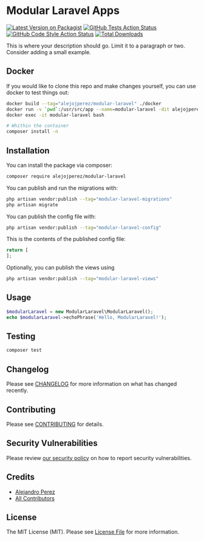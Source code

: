 # Modular Laravel Apps

[![Latest Version on Packagist](https://img.shields.io/packagist/v/alejojperez/modular-laravel.svg?style=flat-square)](https://packagist.org/packages/alejojperez/modular-laravel)
[![GitHub Tests Action Status](https://img.shields.io/github/workflow/status/alejojperez/modular-laravel/run-tests?label=tests)](https://github.com/alejojperez/modular-laravel/actions?query=workflow%3Arun-tests+branch%3Amain)
[![GitHub Code Style Action Status](https://img.shields.io/github/workflow/status/alejojperez/modular-laravel/Check%20&%20fix%20styling?label=code%20style)](https://github.com/alejojperez/modular-laravel/actions?query=workflow%3A"Check+%26+fix+styling"+branch%3Amain)
[![Total Downloads](https://img.shields.io/packagist/dt/alejojperez/modular-laravel.svg?style=flat-square)](https://packagist.org/packages/alejojperez/modular-laravel)

This is where your description should go. Limit it to a paragraph or two. Consider adding a small example.

## Docker

If you would like to clone this repo and make changes yourself, you can use docker to test things out:
```bash
docker build --tag="alejojperez/modular-laravel" ./docker
docker run -v `pwd`:/usr/src/app --name=modular-laravel -dit alejojperez/modular-laravel
docker exec -it modular-laravel bash

# Whithin the container
composer install -n
```

## Installation

You can install the package via composer:

```bash
composer require alejojperez/modular-laravel
```

You can publish and run the migrations with:

```bash
php artisan vendor:publish --tag="modular-laravel-migrations"
php artisan migrate
```

You can publish the config file with:

```bash
php artisan vendor:publish --tag="modular-laravel-config"
```

This is the contents of the published config file:

```php
return [
];
```

Optionally, you can publish the views using

```bash
php artisan vendor:publish --tag="modular-laravel-views"
```

## Usage

```php
$modularLaravel = new ModularLaravel\ModularLaravel();
echo $modularLaravel->echoPhrase('Hello, ModularLaravel!');
```

## Testing

```bash
composer test
```

## Changelog

Please see [CHANGELOG](CHANGELOG.md) for more information on what has changed recently.

## Contributing

Please see [CONTRIBUTING](.github/CONTRIBUTING.md) for details.

## Security Vulnerabilities

Please review [our security policy](../../security/policy) on how to report security vulnerabilities.

## Credits

- [Alejandro Perez](https://github.com/alejojperez)
- [All Contributors](../../contributors)

## License

The MIT License (MIT). Please see [License File](LICENSE.md) for more information.
